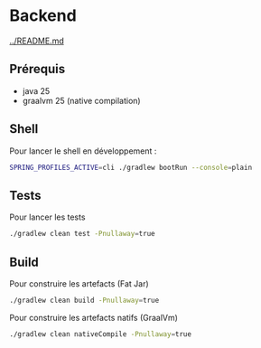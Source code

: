 # Backend

[../README.md](../README.md)

## Prérequis

- java 25
- graalvm 25 (native compilation)

## Shell

Pour lancer le shell en développement :

```bash
SPRING_PROFILES_ACTIVE=cli ./gradlew bootRun --console=plain
```

## Tests

Pour lancer les tests

```bash
./gradlew clean test -Pnullaway=true
```

## Build

Pour construire les artefacts (Fat Jar)

```bash
./gradlew clean build -Pnullaway=true
```

Pour construire les artefacts natifs (GraalVm)

```bash
./gradlew clean nativeCompile -Pnullaway=true
```
